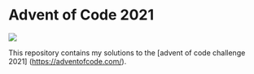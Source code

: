 # Advent of Code 2021

![](https://github.com/tbsklg/advent-of-code/actions/workflows/haskell.yml/badge.svg)

This repository contains my solutions to the [advent of code challenge 2021]
(https://adventofcode.com/).

